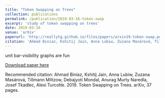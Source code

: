 ```yaml
---
title: "Token Swapping on Trees"
collection: publications
permalink: /publication/2019-03-16-token-swap
excerpt: 'study of token swapping on trees'
date: 2019-03-16
venue: 'arXiv'
paperurl: 'http://reallytg.github.io/files/papers/arxiv19-token-swap.pdf'
citation: 'Ahmad Biniaz, Kshitij Jain, Anna Lubiw, Zuzana Masárová, Tillmann Miltzow, Debajyoti Mondal, Anurag Murty Naredla, Josef Tkadlec, Alexi Turcotte. 2019. Token Swapping on Trees. arXiv, 37 pages.'
---
```


unit bar-visibility graphs are fun

[Download paper here](http://reallytg.github.io/files/papers/arxiv19-token-swap.pdf)

Recommended citation: Ahmad Biniaz, Kshitij Jain, Anna Lubiw, Zuzana Masárová, Tillmann Miltzow, Debajyoti Mondal, Anurag Murty Naredla, Josef Tkadlec, Alexi Turcotte. 2019. Token Swapping on Trees. arXiv, 37 pages.
